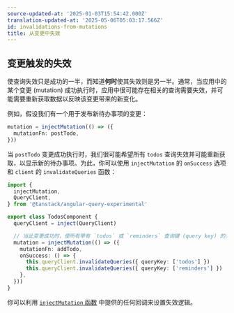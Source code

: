 ```yaml
---
source-updated-at: '2025-01-03T15:54:42.000Z'
translation-updated-at: '2025-05-06T05:03:17.566Z'
id: invalidations-from-mutations
title: 从变更中失效
---
```


## 变更触发的失效

使查询失效只是成功的一半，而知道**何时**使其失效则是另一半。通常，当应用中的某个变更 (mutation) 成功执行时，应用中很可能存在相关的查询需要失效，并可能需要重新获取数据以反映该变更带来的新变化。

例如，假设我们有一个用于发布新待办事项的变更：

```ts
mutation = injectMutation(() => ({
  mutationFn: postTodo,
}))
```

当 `postTodo` 变更成功执行时，我们很可能希望所有 `todos` 查询失效并可能重新获取，以显示新的待办事项。为此，你可以使用 `injectMutation` 的 `onSuccess` 选项和 `client` 的 `invalidateQueries` 函数：

```ts
import {
  injectMutation,
  QueryClient,
} from '@tanstack/angular-query-experimental'

export class TodosComponent {
  queryClient = inject(QueryClient)

  // 当此变更成功时，使所有带有 `todos` 或 `reminders` 查询键 (query key) 的查询失效
  mutation = injectMutation(() => ({
    mutationFn: addTodo,
    onSuccess: () => {
      this.queryClient.invalidateQueries({ queryKey: ['todos'] })
      this.queryClient.invalidateQueries({ queryKey: ['reminders'] })
    },
  }))
}
```

你可以利用 [`injectMutation` 函数](./mutations.md) 中提供的任何回调来设置失效逻辑。
